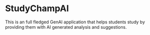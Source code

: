 # StudyChampAI
This is an full fledged GenAI application that helps students study by providing them with AI generated analysis and suggestions.
